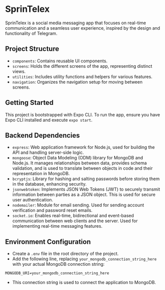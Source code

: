 # SprinTelex

SprinTelex is a social media messaging app that focuses on real-time communication and a seamless user experience, inspired by the design and functionality of Telegram.

## Project Structure

- `components`: Contains reusable UI components.
- `screens`: Holds the different screens of the app, representing distinct views.
- `utilities`: Includes utility functions and helpers for various features.
- `navigation`: Organizes the navigation setup for moving between screens.

## Getting Started

This project is bootstrapped with Expo CLI. To run the app, ensure you have Expo CLI installed and execute `expo start`.

## Backend Dependencies

- `express`: Web application framework for Node.js, used for building the API and handling server-side logic.
- `mongoose`: Object Data Modeling (ODM) library for MongoDB and Node.js. It manages relationships between data, provides schema validation, and is used to translate between objects in code and their representation in MongoDB.
- `bcryptjs`: Library for hashing and salting passwords before storing them in the database, enhancing security.
- `jsonwebtoken`: Implements JSON Web Tokens (JWT) to securely transmit information between parties as a JSON object. This is used for secure user authentication.
- `nodemailer`: Module for email sending. Used for sending account verification and password reset emails.
- `socket.io`: Enables real-time, bidirectional and event-based communication between web clients and the server. Used for implementing real-time messaging features.

## Environment Configuration

- Create a `.env` file in the root directory of the project.
- Add the following line, replacing `your_mongodb_connection_string_here` with your actual MongoDB connection string:

```
MONGODB_URI=your_mongodb_connection_string_here
```

- This connection string is used to connect the application to MongoDB.